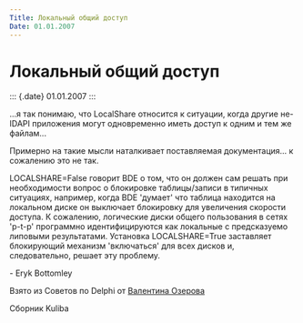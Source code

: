 ```yaml
---
Title: Локальный общий доступ
Date: 01.01.2007
---
```



Локальный общий доступ
======================

::: {.date}
01.01.2007
:::

...я так понимаю, что LocalShare относится к ситуации, когда другие
не-IDAPI приложения могут одновременно иметь доступ к одним и тем же
файлам...

Примерно на такие мысли наталкивает поставляемая документация... к
сожалению это не так.

LOCALSHARE=False говорит BDE о том, что он должен сам решать при
необходимости вопрос о блокировке таблицы/записи в типичных ситуациях,
например, когда BDE \'думает\' что таблица находится на локальном диске
он выключает блокировку для увеличения скорости доступа. К сожалению,
логические диски общего пользования в сетях \'p-t-p\' программно
идентифицируются как локальные с предсказуемо липовыми результатами.
Установка LOCALSHARE=True заставляет блокирующий механизм \'включаться\'
для всех дисков и, следовательно, решает эту проблему.

\- Eryk Bottomley

Взято из Советов по Delphi от [Валентина Озерова](mailto:webmaster@webinspector.com)

Сборник Kuliba
